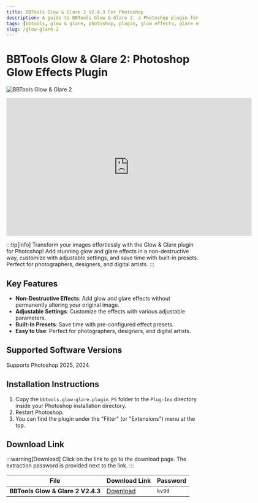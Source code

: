 ```yaml
---
title: BBTools Glow & Glare 2 V2.4.3 For Photoshop
description: A guide to BBTools Glow & Glare 2, a Photoshop plugin for adding stunning glow and glare effects. Learn about its features, installation steps, and find the download link.
tags: [bbtools, glow & glare, photoshop, plugin, glow effects, glare effects, photo editing]
slug: /glow-glare-2
---
```


# BBTools Glow & Glare 2: Photoshop Glow Effects Plugin

![BBTools Glow & Glare 2](https://www.gfxcamp.com/wp-content/uploads/2025/09/BBTools-Glow-Glare-2.jpg)

<iframe loading="lazy" src="https://player.youku.com/embed/XNjQ5MzMwMTQ4OA==" width="640" height="360" frameborder="0" allowfullscreen="allowfullscreen" data-mce-fragment="1"></iframe>

:::tip[info]
Transform your images effortlessly with the Glow & Glare plugin for Photoshop! Add stunning glow and glare effects in a non-destructive way, customize with adjustable settings, and save time with built-in presets. Perfect for photographers, designers, and digital artists.
:::

## Key Features

- **Non-Destructive Effects**: Add glow and glare effects without permanently altering your original image.
- **Adjustable Settings**: Customize the effects with various adjustable parameters.
- **Built-In Presets**: Save time with pre-configured effect presets.
- **Easy to Use**: Perfect for photographers, designers, and digital artists.

## Supported Software Versions

Supports Photoshop 2025, 2024.

## Installation Instructions

1. Copy the `bbtools.glow-glare.plugin_PS` folder to the `Plug-Ins` directory inside your Photoshop installation directory.
2. Restart Photoshop.
3. You can find the plugin under the "Filter" (or "Extensions") menu at the top.

## Download Link

:::warning[Download]
Click on the link to go to the download page. The extraction password is provided next to the link.
:::

| File                            | Download Link                                                              | Password |
| ------------------------------- | -------------------------------------------------------------------------- | -------- |
| **BBTools Glow & Glare 2 V2.4.3** | [Download](https://pan.baidu.com/s/1kQUqcS6Wai7kg0kLMla1uw?pwd=kv9d)        | `kv9d`   |


